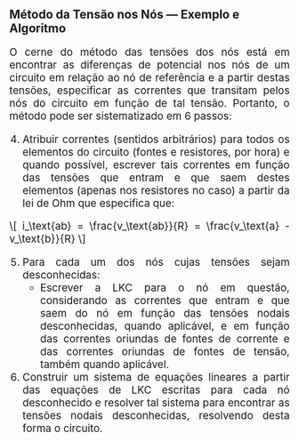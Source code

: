 <style scoped>
    p, li {
        text-align: justify;
        font-size: 14pt;
    }
</style>

## Método da Tensão nos Nós — Exemplo e Algoritmo

O cerne do método das tensões dos nós está em encontrar as diferenças de potencial nos nós de um circuito em relação ao nó de referência e a partir destas tensões, especificar as correntes que transitam pelos nós do circuito em função de tal tensão. Portanto, o método pode ser sistematizado em 6 passos:

4. Atribuir correntes (sentidos arbitrários) para todos os elementos do circuito (fontes e resistores, por hora) e quando possível, escrever tais correntes em função das tensões que entram e que saem destes elementos (apenas nos resistores no caso) a partir da lei de Ohm que especifica que:

\\[
    i_\text{ab} = \frac{v_\text{ab}}{R} = \frac{v_\text{a} - v_\text{b}}{R}
\\]

5. Para cada um dos nós cujas tensões sejam desconhecidas:
    - Escrever a LKC para o nó em questão, considerando as correntes que entram e que saem do nó em função das tensões nodais desconhecidas, quando aplicável, e em função das correntes oriundas de fontes de corrente e das correntes oriundas de fontes de tensão, também quando aplicável.
6. Construir um sistema de equações lineares a partir das equações de LKC escritas para cada nó desconhecido e resolver tal sistema para encontrar as tensões nodais desconhecidas, resolvendo desta forma o circuito.
